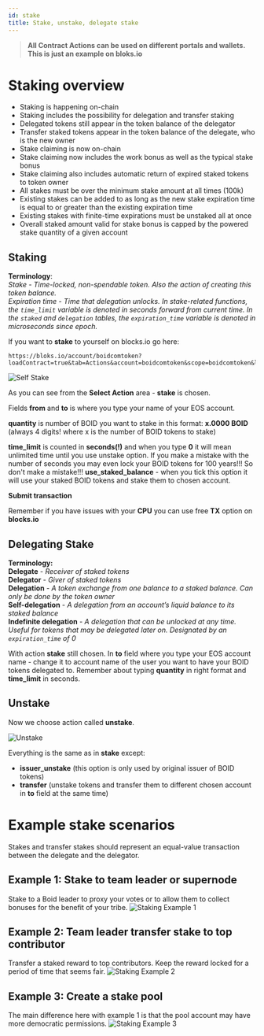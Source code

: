 ```yaml
---
id: stake
title: Stake, unstake, delegate stake
---
```

>**All Contract Actions can be used on different portals and wallets. This is just an example on bloks.io**

# Staking overview
- Staking is happening on-chain
- Staking includes the possibility for delegation and transfer staking
- Delegated tokens still appear in the token balance of the delegator
- Transfer staked tokens appear in the token balance of the delegate, who is the new
owner
- Stake claiming is now on-chain
- Stake claiming now includes the work bonus as well as the typical stake bonus
- Stake claiming also includes automatic return of expired staked tokens to token owner
- All stakes must be over the minimum stake amount at all times (100k)
- Existing stakes can be added to as long as the new stake expiration time is equal to or
greater than the existing expiration time
- Existing stakes with finite-time expirations must be unstaked all at once
- Overall staked amount valid for stake bonus is capped by the powered stake quantity of
a given account


## Staking

**Terminology**:  
*Stake - Time-locked, non-spendable token. Also the action of creating this token balance.*  
*Expiration time - Time that delegation unlocks. In stake-related functions, the `time_limit`
variable is denoted in seconds forward from current time. In the `staked` and `delegation`
tables, the `expiration_time` variable is denoted in microseconds since epoch.*

If you want to **stake** to yourself on blocks.io go here:
```
https://bloks.io/account/boidcomtoken?loadContract=true&tab=Actions&account=boidcomtoken&scope=boidcomtoken&limit=100&table=stakes&action=stake 
```
![Self Stake](/img/staking1.png "Self Stake")

As you can see from the **Select Action** area - **stake** is chosen.

Fields **from** and **to** is where you type your name of your EOS account.

**quantity** is number of BOID you want to stake in this format: **x.0000 BOID** (always 4 digits! where x is the number of BOID tokens to stake)

**time_limit** is counted in **seconds(!)** and when you type **0** it will mean unlimited time until you use unstake option.
If you make a mistake with the number of seconds you may even lock your BOID tokens for 100 years!!! So don't make a mistake!!!
**use_staked_balance** - when you tick this option it will use your staked BOID tokens and stake them to chosen account.

**Submit transaction**

Remember if you have issues with your **CPU** you can use free **TX** option on **blocks.io**


## Delegating Stake

**Terminology:**  
**Delegate** - *Receiver of staked tokens*  
**Delegator** - *Giver of staked tokens*  
**Delegation** - *A token exchange from one balance to a staked balance. Can only be done by the
token owner*  
**Self-delegation** - *A delegation from an account’s liquid balance to its staked balance*  
**Indefinite delegation** - *A delegation that can be unlocked at any time. Useful for tokens that may
be delegated later on. Designated by an `expiration_time` of 0*  

With action **stake** still chosen. In **to** field where you type your EOS account name - change it to account name of the user you want to have your BOID tokens delegated to.
Remember about typing **quantity** in right format and **time_limit** in seconds.


## Unstake

Now we choose action called **unstake**.

![Unstake](/img/staking2.png "Unstake")

Everything is the same as in **stake** except:
* **issuer_unstake** (this option is only used by original issuer of BOID tokens)
* **transfer** (unstake tokens and transfer them to different chosen account in **to** field at the same time)


# Example stake scenarios
Stakes and transfer stakes should represent an equal-value transaction between the delegate and the delegator.

## Example 1: Stake to team leader or supernode
Stake to a Boid leader to proxy your votes or to allow them to collect bonuses for the benefit of your tribe.
![Staking Example 1](/img/staking_example_1.png "Staking Example 1")

## Example 2: Team leader transfer stake to top contributor
Transfer a staked reward to top contributors. Keep the reward locked for a period of time that seems fair.
![Staking Example 2](/img/staking_example_2.png "Staking Example 2")

## Example 3: Create a stake pool
The main difference here with example 1 is that the pool account may have more democratic permissions.
![Staking Example 3](/img/staking_example_3.png "Staking Example 3")
